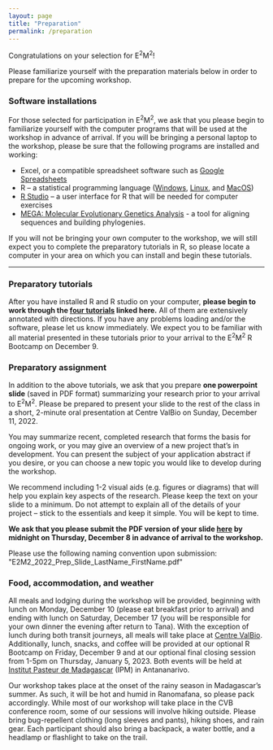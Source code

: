 ```yaml
---
layout: page
title: "Preparation"
permalink: /preparation
---
```

Congratulations on your selection for E<sup>2</sup>M<sup>2</sup>!

Please familiarize yourself with the preparation materials below in order to prepare for the upcoming workshop.

### Software installations

For those selected for participation in E<sup>2</sup>M<sup>2</sup>, we ask that you please begin to familiarize yourself with the computer programs that will be used at the workshop in advance of arrival. If you will be bringing a personal laptop to the workshop, please be sure that the following programs are installed and working:

* Excel, or a compatible spreadsheet software such as [Google Spreadsheets](https://docs.google.com/spreadsheets/u/0/)
* R – a statistical programming language ([Windows](https://cran.r-project.org/bin/windows/base/), [Linux](https://cran.r-project.org/bin/linux/), and [MacOS](https://cran.r-project.org/bin/macosx/))
* [R Studio](https://www.rstudio.com/products/rstudio/download/) – a user interface for R that will be needed for computer exercises
* [MEGA: Molecular Evolutionary Genetics Analysis](https://www.megasoftware.net/) - a tool for aligning sequences and building phylogenies.

If you will not be bringing your own computer to the workshop, we will still expect you to complete the preparatory tutorials in R, so please locate a computer in your area on which you can install and begin these tutorials.

---

### Preparatory tutorials

After you have installed R and R studio on your computer, **please begin to work through the [four tutorials](https://coding4conservation.org/assets/tutorials/R_tutorials.zip) linked here.** All of them are extensively annotated with directions. If you have any problems loading and/or the software, please let us know immediately. We expect you to be familiar with all material presented in these tutorials prior to your arrival to the E<sup>2</sup>M<sup>2</sup> R Bootcamp on December 9.

### Preparatory assignment

In addition to the above tutorials, we ask that you prepare **one powerpoint slide** (saved in PDF format) summarizing your research prior to your arrival to E<sup>2</sup>M<sup>2</sup>. Please be prepared to present your slide to the rest of the class in a short, 2-minute oral presentation at Centre ValBio on Sunday, December 11, 2022.

You may summarize recent, completed research that forms the basis for ongoing work, or you may give an overview of a new project that’s in development. You can present the subject of your application abstract if you desire, or you can choose a new topic you would like to develop during the workshop.

We recommend including 1-2 visual aids (e.g. figures or diagrams) that will help you explain key aspects of the research. Please keep the text on your slide to a minimum. Do not attempt to explain all of the details of your project – stick to the essentials and keep it simple. You will be kept to time.

**We ask that you please submit the PDF version of your slide [here](https://airtable.com/shrSK0HeD6HUKembm) by midnight on Thursday, December 8 in advance of arrival to the workshop.**

Please use the following naming convention upon submission: "E2M2_2022_Prep_Slide_LastName_FirstName.pdf"

### Food, accommodation, and weather

All meals and lodging during the workshop will be provided, beginning with lunch on Monday, December 10 (please eat breakfast prior to arrival) and ending with lunch on Saturday, December 17 (you will be responsible for your own dinner the evening after return to Tana). With the exception of lunch during both transit journeys, all meals will take place at [Centre ValBio](https://www.stonybrook.edu/commcms/centre-valbio/). Additionally, lunch, snacks, and coffee will be provided at our optional R Bootcamp on Friday, December 9 and at our optional final closing session from 1-5pm on Thursday, January 5, 2023. Both events will be held at [Institut Pasteur de Madagascar](https://www.pasteur.mg/) (IPM) in Antananarivo. 

Our workshop takes place at the onset of the rainy season in Madagascar’s summer. As such, it will be hot and humid in Ranomafana, so please pack accordingly. While most of our workshop will take place in the CVB conference room, some of our sessions will involve hiking outside. Please bring bug-repellent clothing (long sleeves and pants), hiking shoes, and rain gear. Each participant should also bring a backpack, a water bottle, and a headlamp or flashlight to take on the trail.

